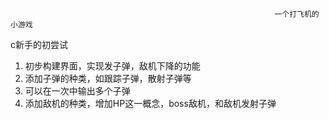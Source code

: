                                                                一个打飞机的小游戏
c新手的初尝试
1. 初步构建界面，实现发子弹，敌机下降的功能
2. 添加子弹的种类，如跟踪子弹，散射子弹等
3. 可以在一次中输出多个子弹
4. 添加敌机的种类，增加HP这一概念，boss敌机，和敌机发射子弹
<!---
caicaidgithub/caicaidgithub is a ✨ special ✨ repository because its `README.md` (this file) appears on your GitHub profile.
You can click the Preview link to take a look at your changes.
--->
